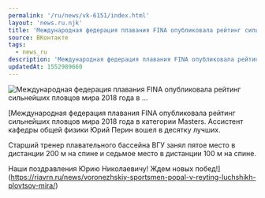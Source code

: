 ```yaml
---
permalink: '/ru/news/vk-6151/index.html'
layout: 'news.ru.njk'
title: 'Международная федерация плавания FINA опубликовала рейтинг сильнейших пловцов мира 2018 года в …'
source: ВКонтакте
tags:
  - news_ru
description: 'Международная федерация плавания FINA опубликовала рейтинг сильнейших пловцов мира 2018 года в …'
updatedAt: 1552989660
---
```

![Международная федерация плавания FINA опубликовала рейтинг сильнейших пловцов мира 2018 года в …](https://sun9-71.userapi.com/c845324/v845324368/1d4aa8/Brj34wrTFeY.jpg)

[Международная федерация плавания FINA опубликовала рейтинг сильнейших пловцов мира 2018 года в категории Masters. Ассистент кафедры общей физики Юрий Перин вошел в десятку лучших.

Старший тренер плавательного бассейна ВГУ занял пятое место в дистанции 200 м на спине и седьмое место в дистанции 100 м на спине.

Наши поздравления Юрию Николаевичу! Ждем новых побед!](https://riavrn.ru/news/voronezhskiy-sportsmen-popal-v-reyting-luchshikh-plovtsov-mira/)
